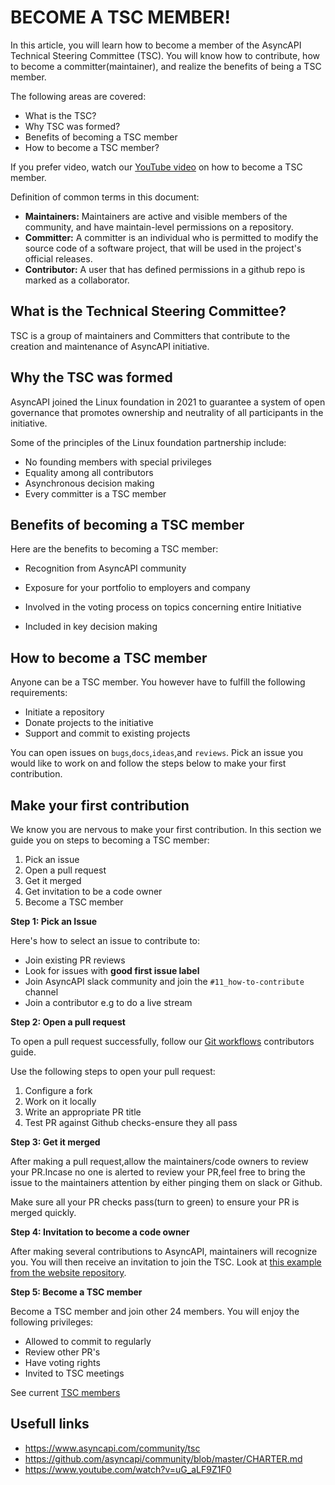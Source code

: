 # BECOME A  TSC MEMBER!

In this article, you will learn how to become a member of the AsyncAPI Technical Steering Committee (TSC). You will know how to contribute, how to become a committer(maintainer), and realize the benefits of being a TSC member.


The following areas are covered:
* What is the TSC?
* Why TSC was formed?
* Benefits of becoming a TSC member
* How to become a TSC member?

If you prefer video, watch our [YouTube video](https://www.youtube.com/watch?v=uG_aLF9Z1F0) on how to become a TSC member.

Definition of common terms in this document:
* **Maintainers:** Maintainers are active and visible members of the community, and have maintain-level permissions on a repository. 
* **Committer:** A committer is an individual who is permitted to modify the source code of a software project, that will be used in the project's official releases. 
* **Contributor:** A user that has defined permissions in a github repo is marked as a collaborator.

## What is the Technical Steering Committee?
TSC is a group of maintainers and Committers that contribute to the creation and maintenance of AsyncAPI initiative. 

## Why the TSC was formed
AsyncAPI joined the Linux foundation in 2021 to guarantee a system of open governance that promotes ownership and neutrality of all participants in the initiative. 
 
Some of the principles of the Linux foundation partnership include:
* No founding members with special privileges
* Equality among all contributors
* Asynchronous decision making 
* Every committer is a TSC member

## Benefits of becoming a TSC member

Here are the benefits to becoming a  TSC member: 
 
* Recognition from AsyncAPI community
* Exposure for your portfolio to employers and company
* Involved in the voting process on topics concerning entire Initiative

* Included in key decision making

## How to become a TSC member
Anyone can be a TSC member. You however have to fulfill the following requirements:
* Initiate a repository 
* Donate projects to the initiative
* Support and commit to existing projects

You can open issues on `bugs`,`docs`,`ideas`,and `reviews`. Pick an issue you would like to work on and follow the steps below to make your first contribution. 

## Make your first contribution
We know you are nervous to make your first contribution. In this section we guide you on steps to becoming a TSC member:

1. Pick an issue
2. Open a pull request
3. Get it merged
4. Get invitation to be a code owner
5. Become a TSC member

**Step 1: Pick an Issue**

Here's how to select an issue to contribute to:
* Join existing PR reviews
* Look for issues with **good first issue label**
* Join AsyncAPI slack community and join the `#11_how-to-contribute` channel
* Join a contributor e.g to do a live stream

**Step 2: Open a pull request**

To open a pull request successfully, follow our [Git workflows](https://github.com/asyncapi/community/blob/master/git-workflow.md) contributors guide.

Use the following steps to open your pull request:
1. Configure a fork
2. Work on it locally 
3. Write an appropriate PR title 
4. Test PR against Github checks-ensure they all pass

**Step 3: Get it merged**

After making a pull request,allow the maintainers/code owners to review your PR.Incase no one is alerted to review your PR,feel free to bring the issue to the maintainers attention by either pinging them on slack or Github. 

Make sure all your PR checks pass(turn to green) to ensure your PR is merged quickly.   

**Step 4: Invitation to become a code owner**

After making several contributions to AsyncAPI, maintainers will recognize you. You will then receive an invitation to join the TSC. Look at [this example from the website repository](https://github.com/asyncapi/website/pull/890).

**Step 5: Become a TSC member**

Become a TSC member and join other 24 members. You will enjoy the following privileges:
* Allowed to commit to regularly
* Review other PR's
* Have voting rights
* Invited to TSC meetings

See current [TSC members](https://www.asyncapi.com/community/tsc)

## Usefull links
* https://www.asyncapi.com/community/tsc
* https://github.com/asyncapi/community/blob/master/CHARTER.md
* https://www.youtube.com/watch?v=uG_aLF9Z1F0 
